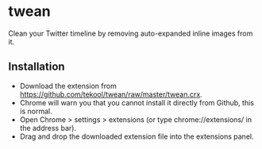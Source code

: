 twean
=====

Clean your Twitter timeline by removing auto-expanded inline images from it.

Installation
----

* Download the extension from https://github.com/tekool/twean/raw/master/twean.crx.
* Chrome will warn you that you cannot install it directly from Github, this is normal.
* Open Chrome > settings > extensions (or type chrome://extensions/ in the address bar).
* Drag and drop the downloaded extension file into the extensions panel.
